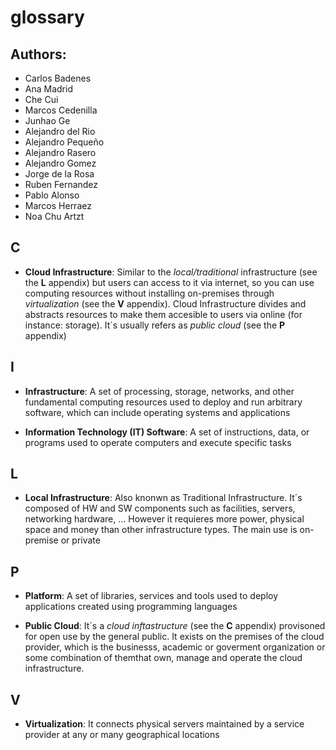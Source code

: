 # glossary

## Authors:
- Carlos Badenes
- Ana Madrid
- Che Cui
- Marcos Cedenilla
- Junhao Ge
- Alejandro del Rio
- Alejandro Pequeño
- Alejandro Rasero
- Alejandro Gomez
- Jorge de la Rosa
- Ruben Fernandez
- Pablo Alonso
- Marcos Herraez
- Noa Chu Artzt

## C
- **Cloud Infrastructure**: Similar to the *local/traditional* infrastructure (see the **L** appendix) but users can access to it via internet, so you can use computing resources without installing on-premises through *virtualization* (see the **V** appendix). Cloud Infrastructure divides and abstracts resources to make them accesible to users via online (for instance: storage). It´s usually refers as *public cloud* (see the **P** appendix)

## I
- **Infrastructure**: A set of processing, storage, networks, and other fundamental computing resources used to deploy and run arbitrary software, which can include operating systems and applications

- **Information Technology (IT) Software**: A set of instructions, data, or programs used to operate computers and execute specific tasks

## L
- **Local Infrastructure**: Also knonwn as Traditional Infrastructure. It´s composed of HW and SW components such as facilities, servers, networking hardware, ... However it requieres more power, physical space and money than other infrastructure types. The main use is on-premise or private

## P
- **Platform**:  A set of libraries, services and tools used to deploy applications created using programming languages

- **Public Cloud**: It´s a *cloud inftastructure* (see the **C** appendix) provisoned for open use by the general public. It exists on the premises of the cloud provider, which is the businesss, academic or goverment organization or some combination of themthat own, manage and operate the cloud infrastructure.

## V
- **Virtualization**: It connects physical servers maintained by a service provider at any or many geographical locations

